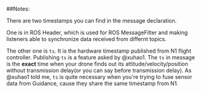 ##Notes: 


There are two timestamps you can find in the message declaration.


One is in ROS Header, which is used for ROS MessageFilter and making listeners able to synchronize data received from differnt topics.

The other one is `ts`. It is the hardware timestamp published from N1 flight controller. Publishing `ts` is a feature asked by @xuhao1. The `ts` in message is the **exact** time when your drone finds out its attitude/velocity/position without transmission delay(or you can say before transmission delay). As @xuhao1 told me, `ts` is quite necessary when you're trying to fuse sensor data from Guidance, cause they share the same timestamp from N1.
